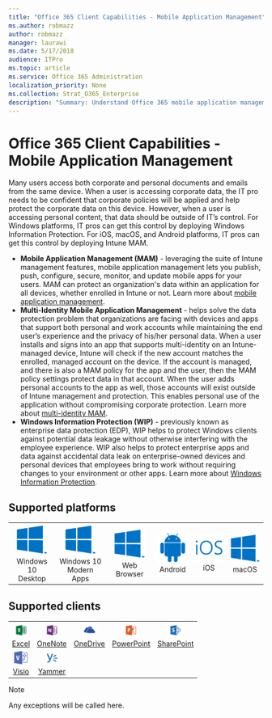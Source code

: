 ```yaml
---
title: "Office 365 Client Capabilities - Mobile Application Management"
ms.author: robmazz
author: robmazz
manager: laurawi
ms.date: 5/17/2018
audience: ITPro
ms.topic: article
ms.service: Office 365 Administration
localization_priority: None
ms.collection: Strat_O365_Enterprise
description: "Summary: Understand Office 365 mobile application management"
---
```


# Office 365 Client Capabilities - Mobile Application Management

Many users access both corporate and personal documents and emails from the same device. When a user is accessing corporate data, the IT pro needs to be confident that corporate policies will be applied and help protect the corporate data on this device. However, when a user is accessing personal content, that data should be outside of IT’s control. For Windows platforms, IT pros can get this control by deploying Windows Information Protection. For iOS, macOS, and Android platforms, IT pros can get this control by deploying Intune MAM.

- **Mobile Application Management (MAM)** - leveraging the suite of Intune management features, mobile application management lets you publish, push, configure, secure, monitor, and update mobile apps for your users. MAM can protect an organization's data within an application for all devices, whether enrolled in Intune or not. Learn more about [mobile application management](https://docs.microsoft.com/intune/mam-faq).
- **Multi-Identity Mobile Application Management** - helps solve the data protection problem that organizations are facing with devices and apps that support both personal and work accounts while maintaining the end user’s experience and the privacy of his/her personal data. When a user installs and signs into an app that supports multi-identity on an Intune-managed device, Intune will check if the new account matches the enrolled, managed account on the device. If the account is managed, and there is also a MAM policy for the app and the user, then the MAM policy settings protect data in that account. When the user adds personal accounts to the app as well, those accounts will exist outside of Intune management and protection. This enables personal use of the application without compromising corporate protection. Learn more about [multi-identity MAM](https://docs.microsoft.com/intune/app-protection-policy).
- **Windows Information Protection (WIP)** - previously known as enterprise data protection (EDP), WIP helps to protect Windows clients against potential data leakage without otherwise interfering with the employee experience. WIP also helps to protect enterprise apps and data against accidental data leak on enterprise-owned devices and personal devices that employees bring to work without requiring changes to your environment or other apps. Learn more about [Windows Information Protection](https://docs.microsoft.com/windows/security/information-protection/windows-information-protection/protect-enterprise-data-using-wip).

## Supported platforms

| | | | | | |
|:---:|:---:|:---:|:---:|:---:|:---:|
| ![Windows icon](images/windows_62x62.png) <br> Windows 10 <br> Desktop | ![Windows icon](images/windows_62x62.png) <br> Windows 10 <br> Modern Apps | ![Windows icon](images/windows_62x62.png) <br> Web Browser | ![Android icon](images/android_62x62.png) <br> Android | ![iOS icon](images/ios_62x62.png) <br> iOS | ![Windows icon](images/windows_62x62.png) <br> macOS

## Supported clients

| | | | | |
|:---:|:---:|:---:|:---:|:---:|
| [![Excel icon](images/o365-excel-30x30.png)](https://products.office.com/excel) <br> [Excel](https://products.office.com/excel)| ![OneNote icon](images/o365-onenote-30x30.png) <br> [OneNote](https://support.office.com/onenote) |[![OneDrive for Business icon](images/o365-onedrive-30x30.png)](https://onedrive.live.com/about/business/) <br> [OneDrive](https://onedrive.live.com/about/business/) |[![PowerPoint icon](images/o365-powerpoint-30x30.png)](https://products.office.com/powerpoint) <br> [PowerPoint](https://products.office.com/powerpoint) |[![SharePoint icon](images/o365-sharepoint-30x30.png)](https://docs.microsoft.com/sharepoint/) <br> [SharePoint](https://docs.microsoft.com/sharepoint/) | [![Visio icon](images/o365-visio-30x30.png)](https://products.office.com/visio/flowchart-software) <br> [Visio](https://products.office.com/visio/flowchart-software)
|[![Visio icon](images/o365-visio-30x30.png)](https://products.office.com/visio/flowchart-software) <br> [Visio](https://products.office.com/visio/flowchart-software)|[![Yammer icon](images/o365-yammer-30x30.png)](https://products.office.com/yammer/yammer-overview) <br> [Yammer]((https://products.office.com/yammer/yammer-overview))

> [!NOTE]
> Any exceptions will be called here. 